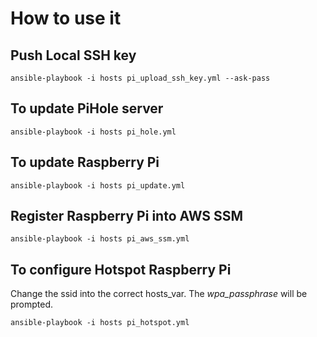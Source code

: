 # How to use it

## Push Local SSH key

    ansible-playbook -i hosts pi_upload_ssh_key.yml --ask-pass

## To update PiHole server

    ansible-playbook -i hosts pi_hole.yml

## To update Raspberry Pi

    ansible-playbook -i hosts pi_update.yml

## Register Raspberry Pi into AWS SSM

    ansible-playbook -i hosts pi_aws_ssm.yml

## To configure Hotspot Raspberry Pi

Change the ssid into the correct hosts_var.
The _wpa_passphrase_ will be prompted. 


    ansible-playbook -i hosts pi_hotspot.yml 

